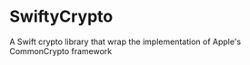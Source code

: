 # SwiftyCrypto
A Swift crypto library that wrap the implementation of Apple's CommonCrypto framework
